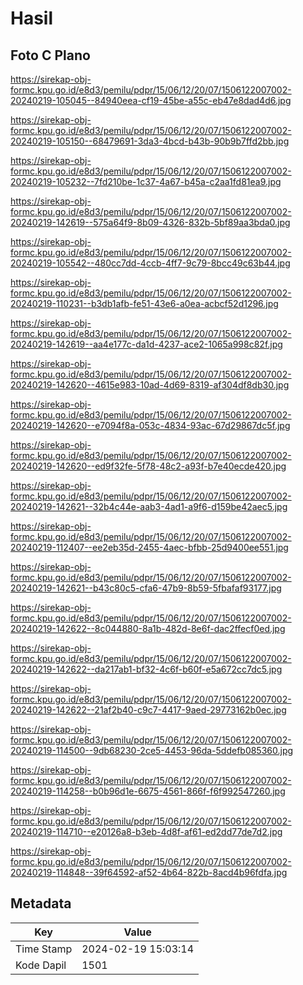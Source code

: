 # Hasil

## Foto C Plano

https://sirekap-obj-formc.kpu.go.id/e8d3/pemilu/pdpr/15/06/12/20/07/1506122007002-20240219-105045--84940eea-cf19-45be-a55c-eb47e8dad4d6.jpg

https://sirekap-obj-formc.kpu.go.id/e8d3/pemilu/pdpr/15/06/12/20/07/1506122007002-20240219-105150--68479691-3da3-4bcd-b43b-90b9b7ffd2bb.jpg

https://sirekap-obj-formc.kpu.go.id/e8d3/pemilu/pdpr/15/06/12/20/07/1506122007002-20240219-105232--7fd210be-1c37-4a67-b45a-c2aa1fd81ea9.jpg

https://sirekap-obj-formc.kpu.go.id/e8d3/pemilu/pdpr/15/06/12/20/07/1506122007002-20240219-142619--575a64f9-8b09-4326-832b-5bf89aa3bda0.jpg

https://sirekap-obj-formc.kpu.go.id/e8d3/pemilu/pdpr/15/06/12/20/07/1506122007002-20240219-105542--480cc7dd-4ccb-4ff7-9c79-8bcc49c63b44.jpg

https://sirekap-obj-formc.kpu.go.id/e8d3/pemilu/pdpr/15/06/12/20/07/1506122007002-20240219-110231--b3db1afb-fe51-43e6-a0ea-acbcf52d1296.jpg

https://sirekap-obj-formc.kpu.go.id/e8d3/pemilu/pdpr/15/06/12/20/07/1506122007002-20240219-142619--aa4e177c-da1d-4237-ace2-1065a998c82f.jpg

https://sirekap-obj-formc.kpu.go.id/e8d3/pemilu/pdpr/15/06/12/20/07/1506122007002-20240219-142620--4615e983-10ad-4d69-8319-af304df8db30.jpg

https://sirekap-obj-formc.kpu.go.id/e8d3/pemilu/pdpr/15/06/12/20/07/1506122007002-20240219-142620--e7094f8a-053c-4834-93ac-67d29867dc5f.jpg

https://sirekap-obj-formc.kpu.go.id/e8d3/pemilu/pdpr/15/06/12/20/07/1506122007002-20240219-142620--ed9f32fe-5f78-48c2-a93f-b7e40ecde420.jpg

https://sirekap-obj-formc.kpu.go.id/e8d3/pemilu/pdpr/15/06/12/20/07/1506122007002-20240219-142621--32b4c44e-aab3-4ad1-a9f6-d159be42aec5.jpg

https://sirekap-obj-formc.kpu.go.id/e8d3/pemilu/pdpr/15/06/12/20/07/1506122007002-20240219-112407--ee2eb35d-2455-4aec-bfbb-25d9400ee551.jpg

https://sirekap-obj-formc.kpu.go.id/e8d3/pemilu/pdpr/15/06/12/20/07/1506122007002-20240219-142621--b43c80c5-cfa6-47b9-8b59-5fbafaf93177.jpg

https://sirekap-obj-formc.kpu.go.id/e8d3/pemilu/pdpr/15/06/12/20/07/1506122007002-20240219-142622--8c044880-8a1b-482d-8e6f-dac2ffecf0ed.jpg

https://sirekap-obj-formc.kpu.go.id/e8d3/pemilu/pdpr/15/06/12/20/07/1506122007002-20240219-142622--da217ab1-bf32-4c6f-b60f-e5a672cc7dc5.jpg

https://sirekap-obj-formc.kpu.go.id/e8d3/pemilu/pdpr/15/06/12/20/07/1506122007002-20240219-142622--21af2b40-c9c7-4417-9aed-29773162b0ec.jpg

https://sirekap-obj-formc.kpu.go.id/e8d3/pemilu/pdpr/15/06/12/20/07/1506122007002-20240219-114500--9db68230-2ce5-4453-96da-5ddefb085360.jpg

https://sirekap-obj-formc.kpu.go.id/e8d3/pemilu/pdpr/15/06/12/20/07/1506122007002-20240219-114258--b0b96d1e-6675-4561-866f-f6f992547260.jpg

https://sirekap-obj-formc.kpu.go.id/e8d3/pemilu/pdpr/15/06/12/20/07/1506122007002-20240219-114710--e20126a8-b3eb-4d8f-af61-ed2dd77de7d2.jpg

https://sirekap-obj-formc.kpu.go.id/e8d3/pemilu/pdpr/15/06/12/20/07/1506122007002-20240219-114848--39f64592-af52-4b64-822b-8acd4b96fdfa.jpg


## Metadata

| Key        | Value               |
| ---------- | ------------------- |
| Time Stamp | 2024-02-19 15:03:14 |
| Kode Dapil | 1501                |



